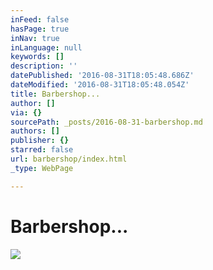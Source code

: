 ```yaml
---
inFeed: false
hasPage: true
inNav: true
inLanguage: null
keywords: []
description: ''
datePublished: '2016-08-31T18:05:48.686Z'
dateModified: '2016-08-31T18:05:48.054Z'
title: Barbershop...
author: []
via: {}
sourcePath: _posts/2016-08-31-barbershop.md
authors: []
publisher: {}
starred: false
url: barbershop/index.html
_type: WebPage

---
```

# Barbershop...
![](https://the-grid-user-content.s3-us-west-2.amazonaws.com/2b0d1cb7-be86-4a65-bc5a-cb5765da6519.jpg)